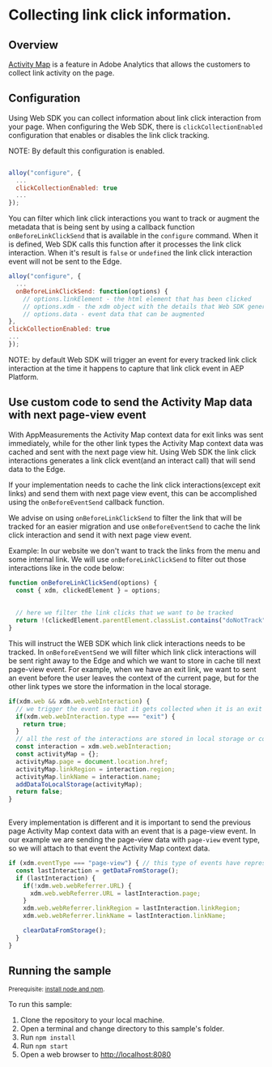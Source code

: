 # Collecting link click information. 

## Overview
[Activity Map](https://experienceleague.adobe.com/docs/analytics/analyze/activity-map/activity-map.html?lang=en#:~:text=Activity%20Map%20is%20an%20Adobe,engagement%20of%20your%20web%20pages)  is a feature in Adobe Analytics that allows the customers to collect link activity on the page. 


## Configuration
Using Web SDK you can collect information about link click interaction from your page.
When configuring the Web SDK, there is `clickCollectionEnabled` configuration that enables or disables the link click tracking. 

NOTE: By default this configuration is enabled.

```javascript

alloy("configure", {
  ...
  clickCollectionEnabled: true
  ...
});
```

You can filter which link click interactions you want to track or augment the metadata that is being sent by using a callback function `onBeforeLinkClickSend` that is available in the `configure` command. 
When it is defined, Web SDK calls this function after it processes the link click interaction. When it's result is `false` or `undefined` the link click interaction event will not be sent to the Edge.

```javascript
alloy("configure", {
  ...
  onBeforeLinkClickSend: function(options) {
    // options.linkElement - the html element that has been clicked
    // options.xdm - the xdm object with the details that Web SDK generated from the current page
    // options.data - event data that can be augmented
},
clickCollectionEnabled: true
...
}); 
```
NOTE: by default Web SDK will trigger an event for every tracked link click interaction at the time it happens to capture that link click event in AEP Platform.


## Use custom code to send the Activity Map data with next page-view event

With AppMeasurements the Activity Map context data for exit links was sent immediately, while for the other link types the Activity Map context data was cached and sent with the next page view hit.
Using Web SDK the link click interactions generates a link click event(and an interact call) that will send data to the Edge.

If your implementation needs to cache the link click interactions(except exit links) and send them with next page view event, this can be accomplished using the `onBeforeEventSend` callback function.

We advise on using `onBeforeLinkClickSend` to filter the link that will be tracked for an easier migration and use `onBeforeEventSend` to cache the link click interaction and send it with next page view event.


Example:
In our website we don't want to track the links from the menu and some internal link. We will use `onBeforeLinkClickSend` to filter out those interactions like in the code below:

```javascript
function onBeforeLinkClickSend(options) {
  const { xdm, clickedElement } = options;
  
  
  // here we filter the link clicks that we want to be tracked
  return !(clickedElement.parentElement.classList.contains("doNotTrack") || xdm.web.webInteraction.region === "navbar");
}
```


This will instruct the WEB SDK which link click interactions needs to be tracked.
In `onBeforeEventSend` we will filter which link click interactions will be sent right away to the Edge and which we want to store in cache till next page-view event.
For example, when we have an exit link, we want to sent an event before the user leaves the context of the current page, but for the other link types we store the information in the local storage.

```javascript
if(xdm.web && xdm.web.webInteraction) {
  // we trigger the event so that it gets collected when it is an exit link
  if(xdm.web.webInteraction.type === "exit") {
    return true;
  }
  // all the rest of the interactions are stored in local storage or cookie and sent with next page view event
  const interaction = xdm.web.webInteraction;
  const activityMap = {};
  activityMap.page = document.location.href;
  activityMap.linkRegion = interaction.region;
  activityMap.linkName = interaction.name;
  addDataToLocalStorage(activityMap);
  return false;
}
   
 ```

Every implementation is different and it is important to send the previous page Activity Map context data with an event that is a page-view event. 
In our example we are sending the page-view data with `page-view` event type, so we will attach to that event the Activity Map context data. 


```javascript
if (xdm.eventType === "page-view") { // this type of events have represents page view hit
  const lastInteraction = getDataFromStorage();
  if (lastInteraction) {
    if(!xdm.web.webReferrer.URL) {
      xdm.web.webReferrer.URL = lastInteraction.page;
    }
    xdm.web.webReferrer.linkRegion = lastInteraction.linkRegion;
    xdm.web.webReferrer.linkName = lastInteraction.linkName;

    clearDataFromStorage();
  }
}
```


## Running the sample

<small> Prerequisite: [install node and npm](https://docs.npmjs.com/downloading-and-installing-node-js-and-npm).</small>

To run this sample:

1. Clone the repository to your local machine.
2. Open a terminal and change directory to this sample's folder.
3. Run `npm install`
4. Run `npm start`
5. Open a web browser to [http://localhost:8080](http://localhost:8080)

